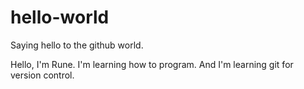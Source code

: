 # hello-world
Saying hello to the github world.

Hello, I'm Rune.
I'm learning how to program. 
And I'm learning git for version control. 

